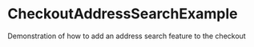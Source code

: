 # CheckoutAddressSearchExample
Demonstration of how to add an address search feature to the checkout
